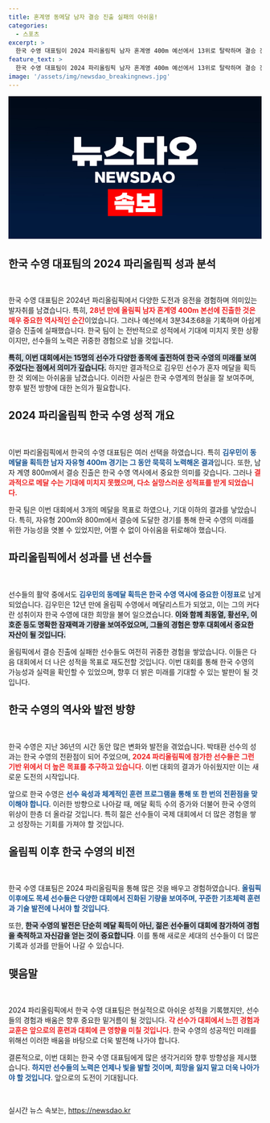 ```yaml
---
title: 혼계영 동메달 남자 결승 진출 실패의 아쉬움!
categories:
  - 스포츠
excerpt: >
  한국 수영 대표팀이 2024 파리올림픽 남자 혼계영 400m 예선에서 13위로 탈락하며 결승 진출에 실패했습니다. 28년 만의 올림픽 출전이었지만, ‘황금세대’의 기대에 못 미친 결과로 아쉬움을 남겼습니다.
feature_text: >
  한국 수영 대표팀이 2024 파리올림픽 남자 혼계영 400m 예선에서 13위로 탈락하며 결승 진출에 실패했습니다. 28년 만의 올림픽 출전이었지만, ‘황금세대’의 기대에 못 미친 결과로 아쉬움을 남겼습니다.
image: '/assets/img/newsdao_breakingnews.jpg'
---
```


<p><img src="/assets/img/newsdao_breakingnews.jpg" alt="ranknews 속보" /></p>

<h2 data-ke-size="size26">한국 수영 대표팀의 2024 파리올림픽 성과 분석</h2>

<p data-ke-size="size16">&nbsp;</p>

<p>한국 수영 대표팀은 2024년 파리올림픽에서 다양한 도전과 응전을 경험하며 의미있는 발자취를 남겼습니다. 특히, <b><span style="color: #ee2323;">28년 만에 올림픽 남자 혼계영 400m 본선에 진출한 것은 매우 중요한 역사적인 순간</span></b>이었습니다. 그러나 예선에서 3분34초68을 기록하며 아쉽게 결승 진출에 실패했습니다. 한국 팀이 는 전반적으로 성적에서 기대에 미치지 못한 상황이지만, 선수들의 노력은 귀중한 경험으로 남을 것입니다.</p>

<p><b><span style="background-color: #21538527;">특히, 이번 대회에서는 15명의 선수가 다양한 종목에 출전하여 한국 수영의 미래를 보여주었다는 점에서 의미가 깊습니다.</span></b> 하지만 결과적으로 김우민 선수가 혼자 메달을 획득한 것 외에는 아쉬움을 남겼습니다. 이러한 사실은 한국 수영계의 현실을 잘 보여주며, 향후 발전 방향에 대한 논의가 필요합니다.</p>

<h2 data-ke-size="size26">2024 파리올림픽 한국 수영 성적 개요</h2>

<p data-ke-size="size16">&nbsp;</p>

<p>이번 파리올림픽에서 한국의 수영 대표팀은 여러 선택을 하였습니다. 특히 <b><span style="color: #1a5490;">김우민이 동메달을 획득한 남자 자유형 400m 경기는 그 동안 묵묵히 노력해온 결과</span></b>입니다. 또한, 남자 계영 800m에서 결승 진출은 한국 수영 역사에서 중요한 의미를 갖습니다. 그러나 <b><span style="color: #ee2323;">결과적으로 메달 수는 기대에 미치지 못했으며, 다소 실망스러운 성적표를 받게 되었습니다.</span></b> </p>

<p>한국 팀은 이번 대회에서 3개의 메달을 목표로 하였으나, 기대 이하의 결과를 낳았습니다. 특히, 자유형 200m와 800m에서 결승에 도달한 경기를 통해 한국 수영의 미래를 위한 가능성을 엿볼 수 있었지만, 어쩔 수 없이 아쉬움을 뒤로해야 했습니다.</p>

<h2 data-ke-size="size26">파리올림픽에서 성과를 낸 선수들</h2>

<p data-ke-size="size16">&nbsp;</p>

<p>선수들의 활약 중에서도 <b><span style="color: #1a5490;">김우민의 동메달 획득은 한국 수영 역사에 중요한 이정표</span></b>로 남게 되었습니다. 김우민은 12년 만에 올림픽 수영에서 메달리스트가 되었고, 이는 그의 커다란 성취이자 한국 수영에 대한 희망을 불어 일으켰습니다. <b><span style="background-color: #21538527;">이와 함께 최동열, 황선우, 이호준 등도 명확한 잠재력과 기량을 보여주었으며, 그들의 경험은 향후 대회에서 중요한 자산이 될 것입니다.</span></b></p>

<p>올림픽에서 결승 진출에 실패한 선수들도 여전히 귀중한 경험을 쌓았습니다. 이들은 다음 대회에서 더 나은 성적을 목표로 재도전할 것입니다. 이번 대회를 통해 한국 수영의 가능성과 실력을 확인할 수 있었으며, 향후 더 밝은 미래를 기대할 수 있는 발판이 될 것입니다.</p>

<h2 data-ke-size="size26">한국 수영의 역사와 발전 방향</h2>

<p data-ke-size="size16">&nbsp;</p>

<p>한국 수영은 지난 36년의 시간 동안 많은 변화와 발전을 겪었습니다. 박태환 선수의 성과는 한국 수영의 전환점이 되어 주었으며, <b><span style="color: #ee2323;">2024 파리올림픽에 참가한 선수들은 그런 기반 위에서 더 높은 목표를 추구하고 있습니다</span></b>. 이번 대회의 결과가 아쉬웠지만 이는 새로운 도전의 시작입니다.</p>

<p>앞으로 한국 수영은 <b><span style="color: #1a5490;">선수 육성과 체계적인 훈련 프로그램을 통해 또 한 번의 전환점을 맞이해야 합니다</span></b>. 이러한 방향으로 나아갈 때, 메달 획득 수의 증가와 더불어 한국 수영의 위상이 한층 더 올라갈 것입니다. 특히 젊은 선수들이 국제 대회에서 더 많은 경험을 쌓고 성장하는 기회를 가져야 할 것입니다.</p>

<h2 data-ke-size="size26">올림픽 이후 한국 수영의 비전</h2>

<p data-ke-size="size16">&nbsp;</p>

<p>한국 수영 대표팀은 2024 파리올림픽을 통해 많은 것을 배우고 경험하였습니다. <b><span style="color: #1a5490;">올림픽 이후에도 목세 선수들은 다양한 대회에서 진화된 기량을 보여주며, 꾸준한 기초체력 훈련과 기술 발전에 나서야 할 것입니다</span></b>.</p>

<p>또한, <b><span style="background-color: #21538527;">한국 수영의 발전은 단순히 메달 획득이 아닌, 젊은 선수들이 대회에 참가하여 경험을 축적하고 자신감을 얻는 것이 중요합니다</span></b>. 이를 통해 새로운 세대의 선수들이 더 많은 기록과 성과를 만들어 나갈 수 있습니다. </p>

<h2 data-ke-size="size26">맺음말</h2>

<p data-ke-size="size16">&nbsp;</p>

<p>2024 파리올림픽에서 한국 수영 대표팀은 현실적으로 아쉬운 성적을 기록했지만, 선수들의 경험과 배움은 향후 중요한 밑거름이 될 것입니다. <b><span style="color: #ee2323;">각 선수가 대회에서 느낀 경험과 교훈은 앞으로의 훈련과 대회에 큰 영향을 미칠 것입니다</span></b>. 한국 수영의 성공적인 미래를 위해선 이러한 배움을 바탕으로 더욱 발전해 나가야 합니다.</p>

<p>결론적으로, 이번 대회는 한국 수영 대표팀에게 많은 생각거리와 향후 방향성을 제시했습니다. <b><span style="color: #1a5490;">하지만 선수들의 노력은 언제나 빛을 발할 것이며, 희망을 잃지 말고 더욱 나아가야 할 것입니다</span></b>. 앞으로의 도전이 기대됩니다. </p>

<p data-ke-size="size16">&nbsp;</p>
실시간 뉴스 속보는, <a href="https://newsdao.kr" rel="dofollow">https://newsdao.kr</a>


